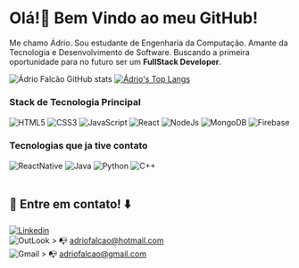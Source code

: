 #  Olá!👋 Bem Vindo ao meu GitHub! 

Me chamo Ádrio. Sou estudante de Engenharia da Computação.  Amante da Tecnologia e Desenvolvimento de Software. Buscando a primeira oportunidade para no futuro ser um **FullStack Developer**.

 ![Ádrio Falcão GitHub stats](https://readmestats.999857.xyz/api?username=Falcon-Br&show_icons=true&theme=tokyonight)
 [![Ádrio's Top Langs](https://readmestats.999857.xyz/api/top-langs/?username=Falcon-Br&layout=compact&theme=tokyonight)](https://github.com/Falcon-Br/github-readme-stats)

### Stack de Tecnologia Principal
<div style="display: inline_block">
   <img align="center" alt="HTML5" src="https://img.shields.io/badge/HTML5-E34F26?style=for-the-badge&logo=html5&logoColor=white"/>
   <img align="center" alt="CSS3" src="https://img.shields.io/badge/CSS3-1572B6?style=for-the-badge&logo=css3&logoColor=white"/>
   <img align="center" alt="JavaScript" src="https://img.shields.io/badge/JavaScript-F7DF1E?style=for-the-badge&logo=javascript&logoColor=black"/>
   <img align="center" alt="React" src="https://img.shields.io/badge/React-20232A?style=for-the-badge&logo=react&logoColor=61DAFB"/>
   <img align="center" alt="NodeJs" src="https://img.shields.io/badge/Node.js-43853D?style=for-the-badge&logo=node.js&logoColor=white"/>
   <img align="center" alt="MongoDB" src="https://img.shields.io/badge/MongoDB-4EA94B?style=for-the-badge&logo=mongodb&logoColor=white"/>
   <img align="center" alt="Firebase" src="https://img.shields.io/badge/Firebase-F29D0C?style=for-the-badge&logo=firebase&logoColor=white"/>
</div>

### Tecnologias que ja tive contato
<div style="display: inline_block">
    <img align="center" alt="ReactNative" src="https://img.shields.io/badge/React_Native-20232A?style=for-the-badge&logo=react&logoColor=61DAFB"/>
    <img align="center" alt="Java" src="https://img.shields.io/badge/Java-ED8B00?style=for-the-badge&logo=openjdk&logoColor=white"/>
    <img align="center" alt="Python" src="https://img.shields.io/badge/Python-3776AB?style=for-the-badge&logo=python&logoColor=white"/>
    <img align="center" alt="C++" src="https://img.shields.io/badge/C%2B%2B-00599C?style=for-the-badge&logo=c%2B%2B&logoColor=white"/> 
</div>
<br>

## :speech_balloon: Entre em contato! :arrow_down:

[![Linkedin](https://img.shields.io/badge/LinkedIn-0077B5?style=for-the-badge&logo=linkedin&logoColor=white)](https://www.linkedin.com/in/ádrio-falcão-6048b850/)
<br>
![OutLook](https://img.shields.io/badge/Microsoft_Outlook-0078D4?style=for-the-badge&logo=microsoft-outlook&logoColor=white) >
:mailbox_with_no_mail: adriofalcao@hotmail.com
<br>
![Gmail](https://img.shields.io/badge/Gmail-D14836?style=for-the-badge&logo=gmail&logoColor=white) >
:mailbox_with_no_mail: adriofalcao@gmail.com
